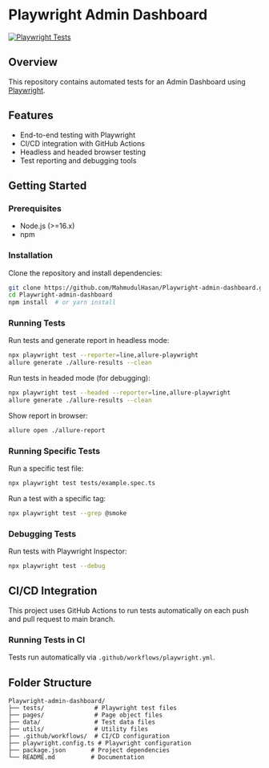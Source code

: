 # Playwright Admin Dashboard

[![Playwright Tests](https://github.com/MahmudulHasan/Playwright-admin-dashboard/actions/workflows/playwright.yml/badge.svg)](https://github.com/MahmudulHasan/Playwright-admin-dashboard/actions/workflows/playwright.yml)

## Overview
This repository contains automated tests for an Admin Dashboard using [Playwright](https://playwright.dev/).

## Features
- End-to-end testing with Playwright
- CI/CD integration with GitHub Actions
- Headless and headed browser testing
- Test reporting and debugging tools

## Getting Started
### Prerequisites
- Node.js (>=16.x)
- npm

### Installation
Clone the repository and install dependencies:
```sh
git clone https://github.com/MahmudulHasan/Playwright-admin-dashboard.git
cd Playwright-admin-dashboard
npm install  # or yarn install
```

### Running Tests
Run tests and generate report in headless mode:
```sh
npx playwright test --reporter=line,allure-playwright
allure generate ./allure-results --clean
```
Run tests in headed mode (for debugging):
```sh
npx playwright test --headed --reporter=line,allure-playwright
allure generate ./allure-results --clean
```
Show report in browser:
```sh
allure open ./allure-report
```

### Running Specific Tests
Run a specific test file:
```sh
npx playwright test tests/example.spec.ts
```

Run a test with a specific tag:
```sh
npx playwright test --grep @smoke
```

### Debugging Tests
Run tests with Playwright Inspector:
```sh
npx playwright test --debug
```

## CI/CD Integration
This project uses GitHub Actions to run tests automatically on each push and pull request to main branch.

### Running Tests in CI
Tests run automatically via `.github/workflows/playwright.yml`.

## Folder Structure
```
Playwright-admin-dashboard/
├── tests/              # Playwright test files
├── pages/              # Page object files
├── data/               # Test data files
├── utils/              # Utility files
├── .github/workflows/  # CI/CD configuration
├── playwright.config.ts # Playwright configuration
├── package.json       # Project dependencies
└── README.md          # Documentation
```
